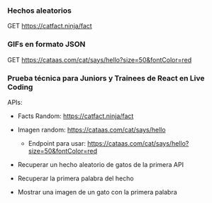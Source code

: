 ### Hechos aleatorios
GET https://catfact.ninja/fact

### GIFs en formato JSON
GET https://cataas.com/cat/says/hello?size=50&fontColor=red

### Prueba técnica para Juniors y Trainees de React en Live Coding

APIs:

- Facts Random: https://catfact.ninja/fact
- Imagen random: https://cataas.com/cat/says/hello
	- Endpoint para usar: https://cataas.com/cat/says/hello?size=50&fontColor=red

- Recuperar un hecho aleatorio de gatos de la primera API
- Recuperar la primera palabra del hecho
- Mostrar una imagen de un gato con la primera palabra
